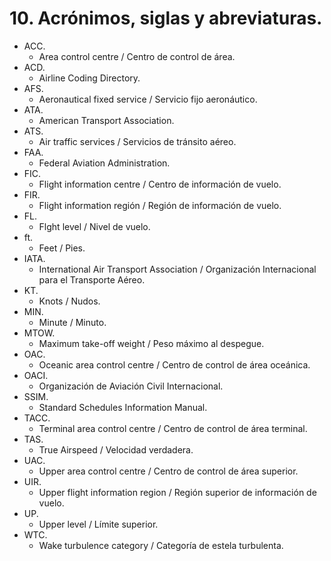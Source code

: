 
# 10. Acrónimos, siglas y abreviaturas.

- ACC.
	- Area control centre / Centro de control de área.
- ACD.
	- Airline Coding Directory.
- AFS.
	- Aeronautical fixed service / Servicio fijo aeronáutico.
- ATA.
	- American Transport Association.
- ATS.
	- Air traffic services / Servicios de tránsito aéreo.
- FAA.
	- Federal Aviation Administration.
- FIC.
	- Flight information centre / Centro de información de vuelo.
- FIR.
	- Flight information región / Región de información de vuelo.
- FL.
	- Flght level / Nivel de vuelo.
- ft.
	- Feet / Pies.
- IATA.
	- International Air Transport Association / Organización Internacional para el Transporte Aéreo.
- KT.
	- Knots / Nudos.
- MIN.
	- Minute / Minuto.
- MTOW.
	- Maximum take-off weight / Peso máximo al despegue.
- OAC.
	- Oceanic area control centre / Centro de control de área oceánica.
- OACI.
	- Organización de Aviación Civil Internacional.
- SSIM.
	- Standard Schedules Information Manual.
- TACC.
	- Terminal area control centre / Centro de control de área terminal.
- TAS.
	- True Airspeed / Velocidad verdadera.
- UAC.
	- Upper area control centre / Centro de control de área superior.
- UIR.
	- Upper flight information region / Región superior de información de vuelo.
- UP.
	- Upper level / Límite superior.
- WTC.
	- Wake turbulence category / Categoría de estela turbulenta.